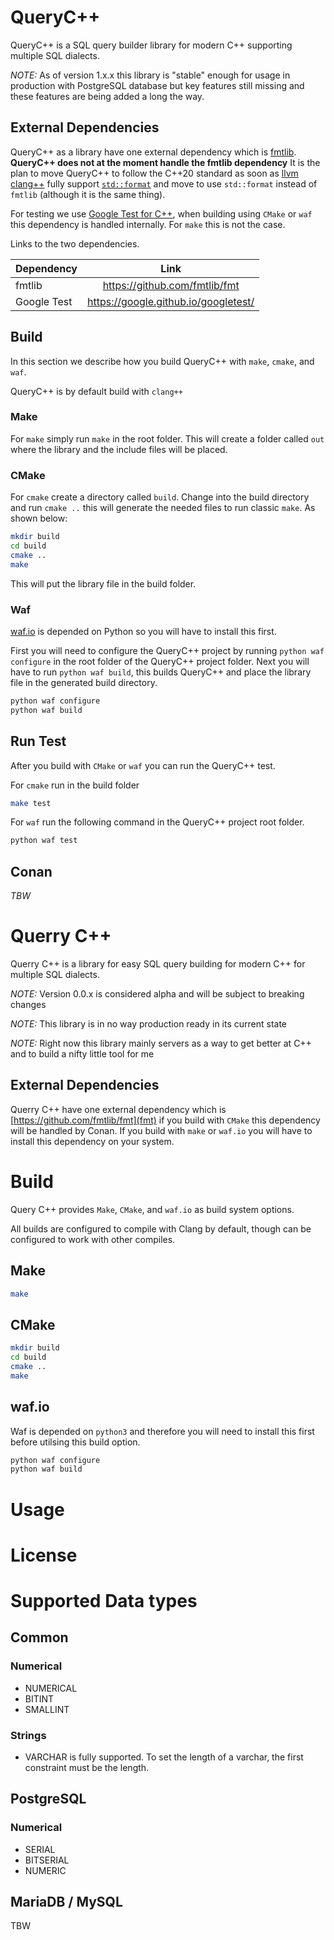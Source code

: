 # QueryC++ 

QueryC++ is a SQL query builder library for modern C++ supporting multiple SQL dialects. 

*NOTE:* As of version 1.x.x this library is "stable" enough for usage in production with PostgreSQL database but key features still missing and these features are being added a long the way. 

## External Dependencies 

QueryC++ as a library have one external dependency which is [fmtlib](https://github.com/fmtlib/fmt). 
**QueryC++ does not at the moment handle the fmtlib dependency**
It is the plan to move QueryC++ to follow the C++20 standard as soon as [llvm clang++](https://clang.llvm.org/) fully support [`std::format`](https://en.cppreference.com/w/cpp/utility/format/format) and move to use `std::format` instead of `fmtlib` (although it is the same thing).

For testing we use [Google Test for C++](https://google.github.io/googletest/), when building using `CMake` or `waf` this dependency is handled internally. 
For `make` this is not the case.

Links to the two dependencies. 

| Dependency  | Link                                 |
| :---        | :---:                                |
| fmtlib      | https://github.com/fmtlib/fmt        |
| Google Test | https://google.github.io/googletest/ |


## Build 

In this section we describe how you build QueryC++ with `make`, `cmake`, and `waf`. 

QueryC++ is by default build with `clang++`

### Make 

For `make` simply run `make` in the root folder. 
This will create a folder called `out` where the library and the include files will be placed. 

### CMake

For `cmake` create a directory called `build`. 
Change into the build directory and run `cmake ..` this will generate the needed files to run classic `make`.
As shown below: 

```bash
mkdir build 
cd build 
cmake ..
make 
```

This will put the library file in the build folder. 


### Waf 

[waf.io](https://waf.io/) is depended on Python so you will have to install this first. 

First you will need to configure the QueryC++ project  by running `python waf configure` in the root folder of the QueryC++ project folder. 
Next you will have to run `python waf build`, this builds QueryC++ and place the library file in the generated build directory.

```bash 
python waf configure 
python waf build 
```

## Run Test

After you build with `CMake` or `waf` you can run the QueryC++ test.

For `cmake` run in the build folder

```bash 
make test
```

For `waf` run the following command in the QueryC++ project root folder.

```bash
python waf test
```


## Conan

*TBW*

# Querry C++ 

Querry C++ is a library for easy SQL query building for modern C++ for multiple SQL dialects. 

*NOTE:* Version 0.0.x is considered alpha and will be subject to breaking changes

*NOTE:* This library is in no way production ready in its current state 

*NOTE:* Right now this library mainly servers as a way to get better at C++ and to build a nifty little tool for me 

## External Dependencies

Querry C++ have one external dependency which is [https://github.com/fmtlib/fmt](fmt) if you build with `CMake` this dependency will be handled by Conan. 
If you build with `make` or `waf.io` you will have to install this dependency on your system. 

# Build 

Query C++ provides `Make`, `CMake`, and `waf.io` as build system options. 

All builds are configured to compile with Clang by default, though can be configured to work with other compiles. 

## Make 

```bash
make
```

## CMake

```bash
mkdir build 
cd build
cmake ..
make 
```

## waf.io

Waf is depended on `python3` and therefore you will need to install this first before utilsing this build option. 

```bash
python waf configure 
python waf build
```

# Usage 





# License 


# Supported Data types

## Common 

### Numerical 

- NUMERICAL
- BITINT
- SMALLINT

### Strings 

- VARCHAR is fully supported. To set the length of a varchar, the first constraint must be the length.  

## PostgreSQL

### Numerical

- SERIAL
- BITSERIAL
- NUMERIC

## MariaDB / MySQL

TBW
